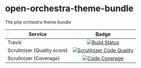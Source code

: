 open-orchestra-theme-bundle
=========================

The php orchestra theme bundle

| Service       | Badge         |
| ------------- |:-------------:|
| Travis | [![Build Status](https://magnum.travis-ci.com/open-orchestra/open-orchestra-theme-bundle.svg?token=jFMwikTSYoZgNjR86FGs&branch=master)](https://magnum.travis-ci.com/open-orchestra/open-orchestra-theme-bundle) |
| Scrutinizer (Quality score) | [![Scrutinizer Code Quality](https://scrutinizer-ci.com/g/open-orchestra/open-orchestra-theme-bundle/badges/quality-score.png?b=master)](https://scrutinizer-ci.com/g/open-orchestra/open-orchestra-theme-bundle/?branch=master) |
| Scrutinizer (Coverage) | [![Code Coverage](https://scrutinizer-ci.com/g/open-orchestra/open-orchestra-theme-bundle/badges/coverage.png?b=master)](https://scrutinizer-ci.com/g/open-orchestra/open-orchestra-theme-bundle/?branch=master) |
